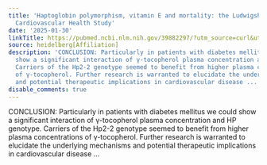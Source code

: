 ```yaml
---
title: 'Haptoglobin polymorphism, vitamin E and mortality: the Ludwigshafen Risk and
  Cardiovascular Health Study'
date: '2025-01-30'
linkTitle: https://pubmed.ncbi.nlm.nih.gov/39882297/?utm_source=curl&utm_medium=rss&utm_campaign=pubmed-2&utm_content=1FakS-2QOkCT8HsMOQP1bCRQ4YzyumYOmxmF0moLsQ3dFB1E9V&fc=20220326224207&ff=20250130170945&v=2.18.0.post9+e462414
source: heidelberg[Affiliation]
description: 'CONCLUSION: Particularly in patients with diabetes mellitus we could
  show a significant interaction of γ-tocopherol plasma concentration and HP genotype.
  Carriers of the Hp2-2 genotype seemed to benefit from higher plasma concentrations
  of γ-tocopherol. Further research is warranted to elucidate the underlying mechanisms
  and potential therapeutic implications in cardiovascular disease ...'
disable_comments: true
---
```

CONCLUSION: Particularly in patients with diabetes mellitus we could show a significant interaction of γ-tocopherol plasma concentration and HP genotype. Carriers of the Hp2-2 genotype seemed to benefit from higher plasma concentrations of γ-tocopherol. Further research is warranted to elucidate the underlying mechanisms and potential therapeutic implications in cardiovascular disease ...